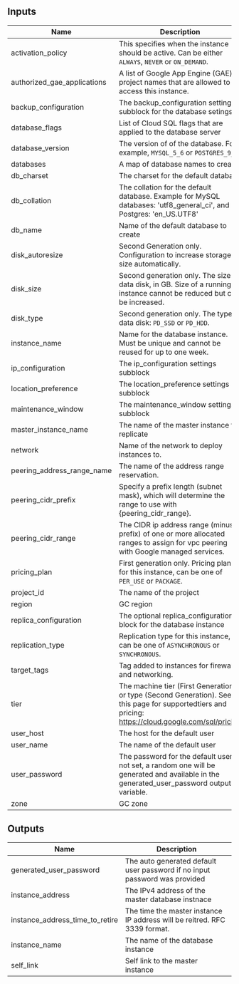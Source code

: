 <!-- BEGINNING OF PRE-COMMIT-TERRAFORM DOCS HOOK -->

## Inputs

| Name | Description | Type | Default | Required |
|------|-------------|:----:|:-----:|:-----:|
| activation_policy | This specifies when the instance should be active. Can be either `ALWAYS`, `NEVER` or `ON_DEMAND`. | string | `ALWAYS` | no |
| authorized_gae_applications | A list of Google App Engine (GAE) project names that are allowed to access this instance. | list | `<list>` | no |
| backup_configuration | The backup_configuration settings subblock for the database setings | map | `<map>` | no |
| database_flags | List of Cloud SQL flags that are applied to the database server | string | `<list>` | no |
| database_version | The version of of the database. For example, `MYSQL_5_6` or `POSTGRES_9_6`. | string | `MYSQL_5_6` | no |
| databases | A map of database names to create. | list | `<list>` | no |
| db_charset | The charset for the default database | string | `` | no |
| db_collation | The collation for the default database. Example for MySQL databases: 'utf8_general_ci', and Postgres: 'en_US.UTF8' | string | `` | no |
| db_name | Name of the default database to create | string | `default` | no |
| disk_autoresize | Second Generation only. Configuration to increase storage size automatically. | string | `true` | no |
| disk_size | Second generation only. The size of data disk, in GB. Size of a running instance cannot be reduced but can be increased. | string | `10` | no |
| disk_type | Second generation only. The type of data disk: `PD_SSD` or `PD_HDD`. | string | `PD_SSD` | no |
| instance_name | Name for the database instance. Must be unique and cannot be reused for up to one week. | string | `` | no |
| ip_configuration | The ip_configuration settings subblock | list | `<list>` | no |
| location_preference | The location_preference settings subblock | list | `<list>` | no |
| maintenance_window | The maintenance_window settings subblock | list | `<list>` | no |
| master_instance_name | The name of the master instance to replicate | string | `` | no |
| network | Name of the network to deploy instances to. | string | - | yes |
| peering_address_range_name | The name of the address range reservation. | string | - | yes |
| peering_cidr_prefix | Specify a prefix length (subnet mask), which will determine the range to use with {peering_cidr_range}. | string | - | yes |
| peering_cidr_range | The CIDR ip address range (minus prefix) of one or more allocated ranges to assign for vpc peering with Google managed services. | string | - | yes |
| pricing_plan | First generation only. Pricing plan for this instance, can be one of `PER_USE` or `PACKAGE`. | string | `PER_USE` | no |
| project_id | The name of the project | string | `` | no |
| region | GC region | string | - | yes |
| replica_configuration | The optional replica_configuration block for the database instance | list | `<list>` | no |
| replication_type | Replication type for this instance, can be one of `ASYNCHRONOUS` or `SYNCHRONOUS`. | string | `SYNCHRONOUS` | no |
| target_tags | Tag added to instances for firewall and networking. | list | `<list>` | no |
| tier | The machine tier (First Generation) or type (Second Generation). See this page for supportedtiers and pricing: https://cloud.google.com/sql/pricing | string | `db-f1-micro` | no |
| user_host | The host for the default user | string | `%` | no |
| user_name | The name of the default user | string | `default` | no |
| user_password | The password for the default user. If not set, a random one will be generated and available in the generated_user_password output variable. | string | `` | no |
| zone | GC zone | string | - | yes |

## Outputs

| Name | Description |
|------|-------------|
| generated_user_password | The auto generated default user password if no input password was provided |
| instance_address | The IPv4 address of the master database instnace |
| instance_address_time_to_retire | The time the master instance IP address will be reitred. RFC 3339 format. |
| instance_name | The name of the database instance |
| self_link | Self link to the master instance |

<!-- END OF PRE-COMMIT-TERRAFORM DOCS HOOK -->
